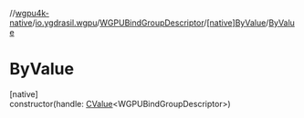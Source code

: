 //[wgpu4k-native](../../../../index.md)/[io.ygdrasil.wgpu](../../index.md)/[WGPUBindGroupDescriptor](../index.md)/[[native]ByValue](index.md)/[ByValue](-by-value.md)

# ByValue

[native]\
constructor(handle: [CValue](https://kotlinlang.org/api/core/kotlin-stdlib/kotlinx.cinterop/-c-value/index.html)&lt;WGPUBindGroupDescriptor&gt;)